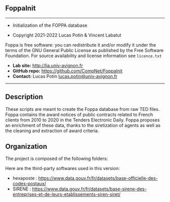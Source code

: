 ## FoppaInit
-------------------------------------------------------------------------
* Initialization of the FOPPA database

* Copyright 2021-2022 Lucas Potin & Vincent Labatut

Foppa is free software: you can redistribute it and/or modify it under the terms of the GNU General Public License as published by the Free Software Foundation. For source availability and license information see `licence.txt`

* **Lab site:** http://lia.univ-avignon.fr
* **GitHub repo:** https://github.com/CompNet/FoppaInit
* **Contact:** Lucas Potin <lucas.potin@univ-avignon.fr>
 
-------------------------------------------------------------------------

## Description
These scripts are meant to create the Foppa database from raw TED files. Foppa contains the award notices of public contracts related to French clients from 2010 to 2020 in the Tenders Electronic Daily. Foppa proposes an enrichment of these data, thanks to the siretization of agents as well as the cleaning and extraction of award criteria.

## Organization
The project is composed of the following folders:

Here are the third-party softwares used in this version:
* hexaposte : https://www.data.gouv.fr/fr/datasets/base-officielle-des-codes-postaux/
* SIRENE : https://www.data.gouv.fr/fr/datasets/base-sirene-des-entreprises-et-de-leurs-etablissements-siren-siret/



